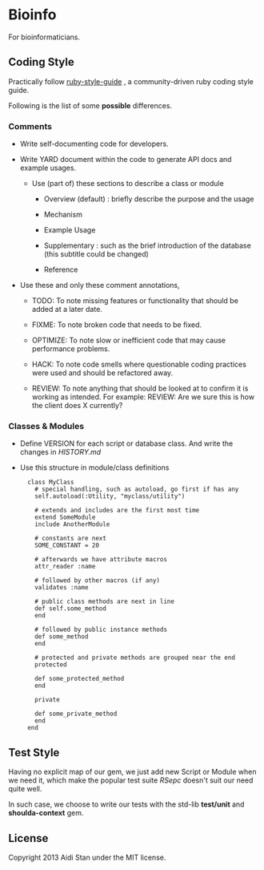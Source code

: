 Bioinfo
=======

For bioinformaticians.


## Coding Style

Practically follow [ruby-style-guide](http://aidistan.github.io/ruby-style-guide/)
, a community-driven ruby coding style guide.

Following is the list of some __possible__ differences.

### Comments

* Write self-documenting code for developers.

* Write YARD document within the code to generate API docs and example usages.

	* Use (part of) these sections to describe a class or module

		* Overview (default) : briefly describe the purpose and the usage

		* Mechanism

		* Example Usage

		* Supplementary : such as the brief introduction of the database (this subtitle could be changed)

		* Reference

* Use these and only these comment annotations,

	* TODO: To note missing features or functionality that should be added at 
	a later date.

	* FIXME: To note broken code that needs to be fixed.

	* OPTIMIZE: To note slow or inefficient code that may cause performance 
	  problems.

	* HACK: To note code smells where questionable coding practices were used 
	  and should be refactored away.

	* REVIEW: To note anything that should be looked at to confirm it is
	  working as intended. For example: REVIEW: Are we sure this is how the 
	  client does X currently?

### Classes & Modules

* Define VERSION for each script or database class. And write the changes in 
  _HISTORY.md_

* Use this structure in module/class definitions

		class MyClass
		  # special handling, such as autoload, go first if has any
		  self.autoload(:Utility, "myclass/utility")

		  # extends and includes are the first most time
		  extend SomeModule
		  include AnotherModule

		  # constants are next
		  SOME_CONSTANT = 20

		  # afterwards we have attribute macros
		  attr_reader :name

		  # followed by other macros (if any)
		  validates :name

		  # public class methods are next in line
		  def self.some_method
		  end

		  # followed by public instance methods
		  def some_method
		  end

		  # protected and private methods are grouped near the end
		  protected

		  def some_protected_method
		  end

		  private

		  def some_private_method
		  end
		end


## Test Style

Having no explicit map of our gem, we just add new Script or Module when we 
need it, which make the popular test suite _RSepc_ doesn't suit our need 
quite well.

In such case, we choose to write our tests with the std-lib __test/unit__ and 
__shoulda-context__ gem.


## License

Copyright 2013 Aidi Stan under the MIT license.
